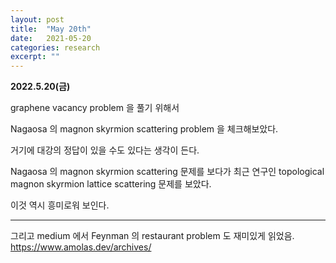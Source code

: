 ```yaml
---
layout: post
title:  "May 20th"
date:   2021-05-20
categories: research
excerpt: ""
---
```


**2022.5.20(금)**

graphene vacancy problem 을 풀기 위해서

Nagaosa 의 magnon skyrmion scattering problem 을 체크해보았다. 

거기에 대강의 정답이 있을 수도 있다는 생각이 든다.

Nagaosa 의 magnon skyrmion scattering 문제를 보다가 최근 연구인 topological magnon skyrmion lattice scattering 문제를 보았다.

이것 역시 흥미로워 보인다.



----
그리고 medium 에서 Feynman 의 restaurant problem 도 재미있게 읽었음.
https://www.amolas.dev/archives/






